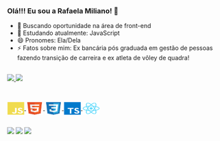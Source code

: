### Olá!!! Eu sou a Rafaela Miliano! 👋

- 🔭 Buscando oportunidade na área de front-end
- 🌱 Estudando atualmente: JavaScript
- 😄 Pronomes: Ela/Dela
- ⚡ Fatos sobre mim: Ex bancária pós graduada em gestão de pessoas fazendo transição de carreira e ex atleta de vôley de quadra!

##

<div>
  <a href="https://github.com/RafaelaMiliano">
  <img height="160em" src="https://github-readme-stats.vercel.app/api?username=RafaelaMiliano&show_icons=true&theme=panda&include_all_commits=true&count_private=true"/>
  <img height="160em" src="https://github-readme-stats.vercel.app/api/top-langs/?username=RafaelaMiliano&layout=compact&langs_count=7&theme=panda"/>
</div>

##
    
<div style="display: inline_block"><br>
  <img align="center" alt="Rafa-Js" height="30" width="40" src="https://raw.githubusercontent.com/devicons/devicon/master/icons/javascript/javascript-plain.svg">
  <img align="center" alt="Rafa-HTML" height="30" width="40" src="https://raw.githubusercontent.com/devicons/devicon/master/icons/html5/html5-original.svg">
  <img align="center" alt="Rafa-CSS" height="30" width="40" src="https://raw.githubusercontent.com/devicons/devicon/master/icons/css3/css3-original.svg">
  <img align="center" alt="Rafa-Ts" height="30" width="40" src="https://raw.githubusercontent.com/devicons/devicon/master/icons/typescript/typescript-plain.svg">
  <img align="center" alt="Rafa-React" height="30" width="40" src="https://raw.githubusercontent.com/devicons/devicon/master/icons/react/react-original.svg">  
 
##
 
<div> 
  <a href="https://www.instagram.com/rafaelamiliano/" target="_blank"><img src="https://img.shields.io/badge/-Instagram-%23E4405F?style=for-the-badge&logo=instagram&logoColor=white" target="_blank"></a> 
  <a href = "mailto:rrafamiliano@gmail.com"><img src="https://img.shields.io/badge/-Gmail-%23333?style=for-the-badge&logo=gmail&logoColor=white" target="_blank"></a>
  <a href="https://www.linkedin.com/in/rafaelamiliano/" target="_blank"><img src="https://img.shields.io/badge/-LinkedIn-%230077B5?style=for-the-badge&logo=linkedin&logoColor=white" target="_blank"></a> 
 </div>

 ##
